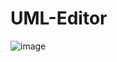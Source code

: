 # UML-Editor
![image](https://github.com/NaomiLinBlog/UML-Editor/assets/96854041/9ffa92d1-9d6e-4e5b-8c59-83316eda5253)


